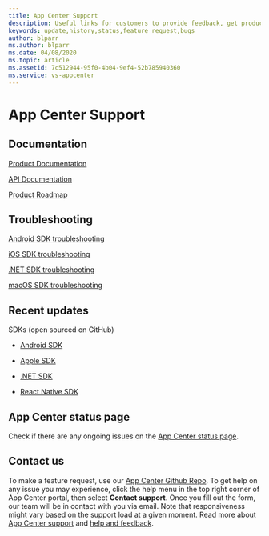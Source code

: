 ```yaml
---
title: App Center Support
description: Useful links for customers to provide feedback, get product update
keywords: update,history,status,feature request,bugs
author: blparr
ms.author: blparr
ms.date: 04/08/2020
ms.topic: article
ms.assetid: 7c512944-95f0-4b04-9ef4-52b785940360
ms.service: vs-appcenter
---
```


# App Center Support

## Documentation

[Product Documentation](~/index.yml)

[API Documentation](~/api-docs/index.md)

[Product Roadmap](~/general/roadmap.md)

## Troubleshooting

[Android SDK troubleshooting](~/sdk/troubleshooting/android.md)

[iOS SDK troubleshooting](~/sdk/troubleshooting/ios.md)

[.NET SDK troubleshooting](~/sdk/troubleshooting/xamarin.md)

[macOS SDK troubleshooting](~/sdk/troubleshooting/macos.md)

## Recent updates

SDKs (open sourced on GitHub)

- [Android SDK](https://github.com/microsoft/appcenter-sdk-android)

- [Apple SDK](https://github.com/microsoft/appcenter-sdk-apple)

- [.NET SDK](https://github.com/microsoft/appcenter-sdk-dotnet)

- [React Native SDK](https://github.com/Microsoft/appcenter-sdk-react-native)

## App Center status page

Check if there are any ongoing issues on the [App Center status page](https://status.appcenter.ms).

## Contact us

To make a feature request, use our [App Center Github Repo](https://github.com/microsoft/appcenter/issues). To get help on any issue you may experience, click the help menu in the top right corner of App Center portal, then select **Contact support**. Once you fill out the form, our team will be in contact with you via email. Note that responsiveness might vary based on the support load at a given moment. Read more about [App Center support](https://intercom.help/appcenter/getting-started/getting-help-with-app-center) and [help and feedback](../help.md).
